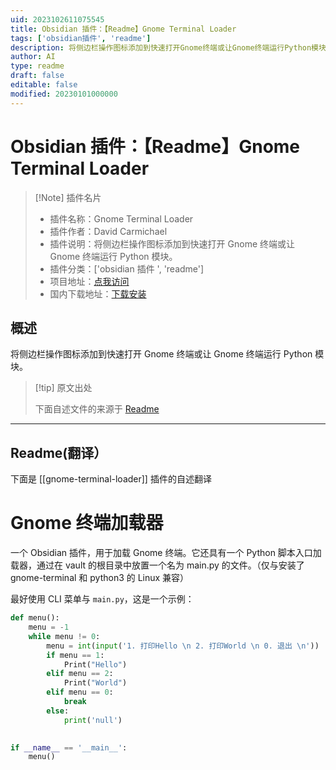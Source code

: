 ```yaml
---
uid: 2023102611075545
title: Obsidian 插件：【Readme】Gnome Terminal Loader
tags: ['obsidian插件', 'readme']
description: 将侧边栏操作图标添加到快速打开Gnome终端或让Gnome终端运行Python模块。
author: AI
type: readme
draft: false
editable: false
modified: 20230101000000
---
```


# Obsidian 插件：【Readme】Gnome Terminal Loader

> [!Note] 插件名片
> - 插件名称：Gnome Terminal Loader
> - 插件作者：David Carmichael
> - 插件说明：将侧边栏操作图标添加到快速打开 Gnome 终端或让 Gnome 终端运行 Python 模块。
> - 插件分类：['obsidian 插件 ', 'readme']
> - 项目地址：[点我访问](https://github.com/CheeseCake87/gnome-terminal-loader)
> - 国内下载地址：[下载安装](https://pkmer.cn/products/plugin/pluginMarket/?gnome-terminal-loader)

## 概述

将侧边栏操作图标添加到快速打开 Gnome 终端或让 Gnome 终端运行 Python 模块。

> [!tip] 原文出处
>
>下面自述文件的来源于 [Readme](https://ghproxy.net/https://raw.githubusercontent.com/CheeseCake87/gnome-terminal-loader/master/README.md)
>

---

## Readme(翻译）

下面是 [[gnome-terminal-loader]] 插件的自述翻译

# Gnome 终端加载器

一个 Obsidian 插件，用于加载 Gnome 终端。它还具有一个 Python 脚本入口加载器，通过在 vault 的根目录中放置一个名为 main.py 的文件。（仅与安装了 gnome-terminal 和 python3 的 Linux 兼容）

最好使用 CLI 菜单与 `main.py`，这是一个示例：

```python
def menu():
	menu = -1
    while menu != 0:
        menu = int(input('1. 打印Hello \n 2. 打印World \n 0. 退出 \n'))
        if menu == 1:
            Print("Hello")
        elif menu == 2:
            Print("World")
        elif menu == 0:
            break
        else:
            print('null')
            

if __name__ == '__main__':
    menu()
    
```